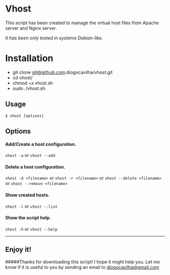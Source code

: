 # Vhost

This script has been created to manage the virtual host files from Apache server and Nginx server.

*It has been only tested in systems Debian-like.*

# Installation

* git clone git@github.com:diogocavilha/vhost.git
* cd vhost/
* chmod +x vhost.sh
* sudo ./vhost.sh

## Usage

`$ vhost [options]`

## Options
#### Add/Create a host configuration.
`vhost -a` or `vhost --add`

#### Delete a host configuration.
`vhost -d <filename>` or `vhost -r <filename>` or `vhost --delete <filename>` or `vhost --remove <filename>`

#### Show created hosts.
`vhost -l` or `vhost --list`

#### Show the script help.
`vhost -h` or `vhost --help`

---

## Enjoy it!

#####Thanks for downloading this script! I hope it might help you. Let me know if it is useful to you by sending an email to [diogocavilha@gmail.com](mailto:diogocavilha@gmail.com)
